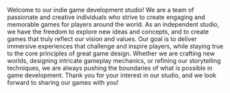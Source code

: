Welcome to our indie game development studio! We are a team of passionate and creative individuals who strive to create engaging and memorable games for players around the world. As an independent studio, we have the freedom to explore new ideas and concepts, and to create games that truly reflect our vision and values. Our goal is to deliver immersive experiences that challenge and inspire players, while staying true to the core principles of great game design. Whether we are crafting new worlds, designing intricate gameplay mechanics, or refining our storytelling techniques, we are always pushing the boundaries of what is possible in game development. Thank you for your interest in our studio, and we look forward to sharing our games with you!